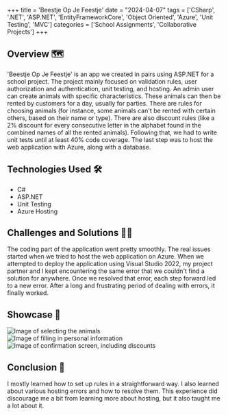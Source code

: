 +++
title = 'Beestje Op Je Feestje'
date = "2024-04-07"
tags = ['CSharp', '.NET', 'ASP.NET', 'EntityFrameworkCore', 'Object Oriented', 'Azure', 'Unit Testing', 'MVC']
categories = ['School Assignments', 'Collaborative Projects']
+++

## Overview 🗺️
'Beestje Op Je Feestje' is an app we created in pairs using ASP.NET for a school project. The project mainly focused on validation rules, user authorization and authentication, unit testing, and hosting. An admin user can create animals with specific characteristics. These animals can then be rented by customers for a day, usually for parties. There are rules for choosing animals (for instance, some animals can't be rented with certain others, based on their name or type). There are also discount rules (like a 2% discount for every consecutive letter in the alphabet found in the combined names of all the rented animals). Following that, we had to write unit tests until at least 40% code coverage. The last step was to host the web application with Azure, along with a database.

## Technologies Used 🛠️
- C#
- ASP.NET
- Unit Testing
- Azure Hosting

## Challenges and Solutions 🧗🏻
The coding part of the application went pretty smoothly. The real issues started when we tried to host the web application on Azure. When we attempted to deploy the application using Visual Studio 2022, my project partner and I kept encountering the same error that we couldn't find a solution for anywhere. Once we resolved that error, each step forward led to a new error. After a long and frustrating period of dealing with errors, it finally worked.

## Showcase 📸
![Image of selecting the animals](/images/portfolio/beestje_op_je_feestje_step1.jpg)  
![Image of filling in personal information](/images/portfolio/beestje_op_je_feestje_step2.jpg)  
![Image of confirmation screen, including discounts](/images/portfolio/beestje_op_je_feestje_step3.jpg)

## Conclusion 🏁
I mostly learned how to set up rules in a straightforward way. I also learned about various hosting errors and how to resolve them. This experience did discourage me a bit from learning more about hosting, but it also taught me a lot about it.